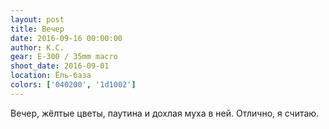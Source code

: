 ```yaml
---
layout: post
title: Вечер
date: 2016-09-16 00:00:00
author: К.С.
gear: E-300 / 35mm macro
shoot_date: 2016-09-01
location: Ёль-база
colors: ['040200', '1d1002']
---
```


Вечер, жёлтые цветы, паутина и дохлая муха в ней. Отлично, я считаю.
